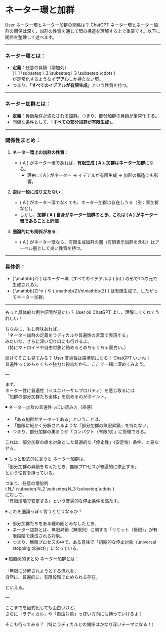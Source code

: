 ﻿# ネーター環と加群

User
ネーター環とネーター加群の関係は？
ChatGPT
ネーター環とネーター加群の関係は深く、加群の性質を通じて環の構造を理解する上で重要です。以下に関係を整理して述べます。

---

### ネーター環とは：
- **定義**：任意の昇鎖（増加列）  
  \( I_1 \subseteq I_2 \subseteq I_3 \subseteq \cdots \)  
  が定常化するような**イデアル**しか持たない環。
- つまり、「**すべてのイデアルが有限生成**」という性質を持つ。

---

### ネーター加群とは：
- **定義**：昇鎖条件が満たされる加群。つまり、部分加群の昇鎖が定常化する。
- 同値な条件として、「**すべての部分加群が有限生成**」。

---

### 関係性まとめ：

1. **ネーター環上の加群の性質**：
   - \( A \) がネーター環であれば、**有限生成 \( A \)-加群はネーター加群**になる。
     - 理由：\( A \) がネーター → イデアルが有限生成 → 加群の構造にも影響。

2. **逆は一般に成り立たない**：
   - \( A \) がネーター環でなくても、ネーター加群は存在しうる（例：零加群など）。
   - しかし、**加群 \( A \) 自身がネーター加群のとき、これは \( A \) がネーター環であることと同値**。

3. **圏論的にも関係がある**：
   - \( A \) がネーター環なら、有限生成加群の圏（有限表示加群を含む）はアーベル圏として良い性質を持つ。

---

### 具体例：
- \( \mathbb{Z} \) はネーター環（すべてのイデアルは \( (n) \) の形で1つの元で生成される）。
- \( \mathbb{Z}^n \) や \( \mathbb{Z}/n\mathbb{Z} \) は有限生成で、したがってネーター加群。

---

もっと具体的な例や証明が見たい？
User
ok
ChatGPT
よし、理解してくれてうれしい！

ちなみに、もし興味あれば、  
「ネーター加群の定義をラディカルや普遍性の言葉で表現する」  
みたいな、さらに深い切り口にも行けるよ。  
（特にマトロイドや自由対象と絡めるとめちゃくちゃ面白い。）

続けてそこも見てみる？
User
普遍性は結構気になる！
ChatGPT
いいね！  
普遍性ってめちゃくちゃ強力な視点だから、ここで一緒に深めてみよう。

—

まず、  
ネーター性に普遍性（＝ユニバーサルプロパティ）を感じ取るには  
「加群の部分加群たち全体」を眺めるのがポイント。

  

◾ ネーター加群の普遍性っぽい読み方（直感）
- 「ある加群がネーターである」ということは、
- 「無限に細かく分解されるような『部分加群の無限昇鎖』を持たない」
- つまり、部分加群の集まりが「コンパクト（有限的）」に管理できる。

これは、部分加群の族を対象とした普遍的な「停止性」（安定性）条件、と見なせる。

  

◾ もっと形式的に言うと
ネーター加群は、  
「部分加群の昇鎖を考えたとき、無限プロセスが普遍的に停止する」  
という性質を持っている。

つまり、任意の増加列  
\( N_1 \subseteq N_2 \subseteq N_3 \subseteq \cdots \)  
に対して、  
「有限段階で安定する」という普遍的な停止条件を満たす。

  

◾ これを圏論っぽく言うとどうなるか？
- 部分加群たちをある種の圏とみなしたとき、
- ネーター加群とは、無限昇鎖（無限列）に関する「リミット（極限）」が有限段階で達成される対象。
- つまり、無限プロセスの中で、ある意味で「初期的な停止対象（universal stopping object）」になっている。

  

◾ 超直感的まとめ
ネーター加群とは：

「無限に分解されようとする流れを、  
自然に、普遍的に、有限段階で止められる存在」

といえる。

—

ここまでを図式化しても面白いけど、  
さらに「ラディカル」や「自由対象」っぽい方向にも持っていけるよ！

そこも行ってみる？（特にラディカルとの関係はかなり深いテーマになる！）
